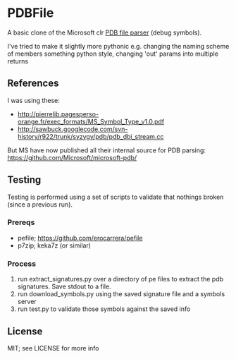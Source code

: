 PDBFile
=======

A basic clone of the Microsoft clr [PDB file parser](https://github.com/Microsoft/clrmd/blob/master/src/Microsoft.Diagnostics.Runtime/Utilities/PDB/) (debug symbols).

I've tried to make it slightly more pythonic e.g. changing the naming scheme of members something python style, changing 'out' params into multiple returns

References
----------
I was using these:
* http://pierrelib.pagesperso-orange.fr/exec_formats/MS_Symbol_Type_v1.0.pdf
* http://sawbuck.googlecode.com/svn-history/r922/trunk/syzygy/pdb/pdb_dbi_stream.cc

But MS have now published all their internal source for PDB parsing:
https://github.com/Microsoft/microsoft-pdb/

Testing
-------

Testing is performed using a set of scripts to validate that nothings broken (since a previous run).

### Prereqs ###

* pefile; https://github.com/erocarrera/pefile
* p7zip; keka7z (or similar)

### Process ###

1. run extract_signatures.py over a directory of pe files to extract the pdb signatures.  Save stdout to a file.
2. run download_symbols.py using the saved signature file and a symbols server
3. run test.py to validate those symbols against the saved info


License
-------
MIT; see LICENSE for more info



